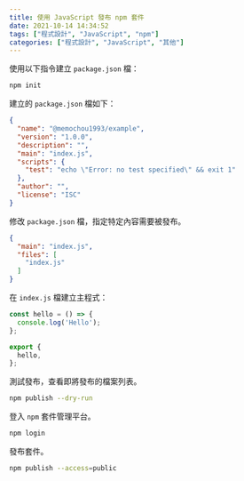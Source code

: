 ```yaml
---
title: 使用 JavaScript 發布 npm 套件
date: 2021-10-14 14:34:52
tags: ["程式設計", "JavaScript", "npm"]
categories: ["程式設計", "JavaScript", "其他"]
---
```


使用以下指令建立 `package.json` 檔：

```bash
npm init
```

建立的 `package.json` 檔如下：

```json
{
  "name": "@memochou1993/example",
  "version": "1.0.0",
  "description": "",
  "main": "index.js",
  "scripts": {
    "test": "echo \"Error: no test specified\" && exit 1"
  },
  "author": "",
  "license": "ISC"
}
```

修改 `package.json` 檔，指定特定內容需要被發布。

```json
{
  "main": "index.js",
  "files": [
    "index.js"
  ]
}
```

在 `index.js` 檔建立主程式：

```js
const hello = () => {
  console.log('Hello');
};

export {
  hello,
};
```

測試發布，查看即將發布的檔案列表。

```bash
npm publish --dry-run
```

登入 `npm` 套件管理平台。

```bash
npm login
```

發布套件。

```bash
npm publish --access=public
```
